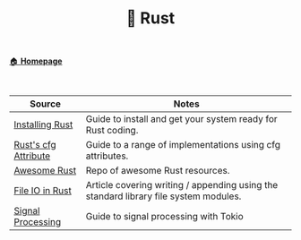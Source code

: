 <h1 align="center"><b> 🦀 Rust </b></h1>

<br>

[🏠 **Homepage**](../index.md)

<br>

 **Source** | **Notes**
--|--
|[Installing Rust](https://blog.logrocket.com/getting-up-to-speed-with-rust/)| Guide to install and get your system ready for Rust coding.
|[Rust's cfg Attribute](https://blog.parker-codes.dev/posts/rusts-cfg-attribute) | Guide to a range of implementations using cfg attributes.
|[Awesome Rust](https://github.com/rust-unofficial/awesome-rust) | Repo of awesome Rust resources.
|[File IO in Rust](https://dev.to/oliverjumpertz/how-to-write-files-in-rust-m06)| Article covering  writing / appending using the standard library file system modules.
|[Signal Processing](https://dev.to/logrocket/the-guide-to-signal-handling-in-rust-17b6)| Guide to signal processing with Tokio  
